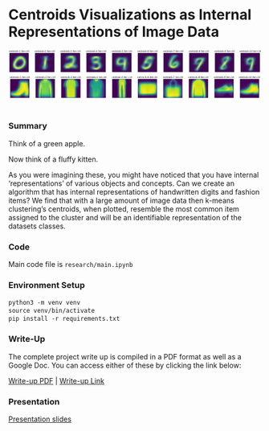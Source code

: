 # Centroids Visualizations as Internal Representations of Image Data

<div align="center">
    <img src="./assets/mnist.png" alt="plts"/>
    <img src="./assets/fmnist2.png" alt="plts"/>
</div>

<br/>

### Summary

Think of a green apple.

Now think of a fluffy kitten.

As you were imagining these, you might have noticed that you have internal ‘representations’ of various objects and concepts. Can we create an algorithm that has internal representations of handwritten digits and fashion items? We find that with a large amount of image data then k-means clustering’s centroids, when plotted, resemble the most common item assigned to the cluster and will be an identifiable representation of the datasets classes.

### Code
Main code file is ```research/main.ipynb```

### Environment Setup 
```
python3 -m venv venv
source venv/bin/activate
pip install -r requirements.txt
```

###  Write-Up

The complete project write up is compiled in a PDF format as well as a Google Doc. You can access either of these by clicking the link below:

[Write-up PDF](./assets/4022%20Project%20Write-up.pdf) | [Write-up Link](https://docs.google.com/document/d/1jfs_Y3a3PV33UePfLRl7O0zu-oGrzLDcF12To9LohM0/edit?usp=sharing)

### Presentation

[Presentation slides](https://docs.google.com/presentation/d/1LgfTgp0mLIOAv0NgphH1Dabi6m-mlunv26zONNy2kFc/edit?usp=sharing)
